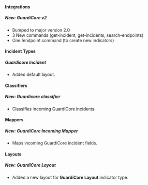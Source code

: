
#### Integrations
##### New: GuardiCore v2
- Bumped to major version 2.0
- 3 New commands (get-incident, get-incidents, search-endpoints)
- One !endpoint command (to create new indicators)

#### Incident Types
##### Guardicore Incident
- Added default layout.

#### Classifiers
##### New: Guardicore classifier
- Classifies incoming GuardiCore incidents.

#### Mappers
##### New: GuardiCore Incoming Mapper
- Maps incoming GuardiCore incident fields.

#### Layouts
##### New: GuardiCore Layout
- Added a new layout for **GuardiCore Layout** indicator type.
